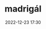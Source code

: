 ---
#zenetöri #fogalom #műfaj
title: madrigál
feed: show
date: 2022-12-23 17:30
permalink: /madrigál
---